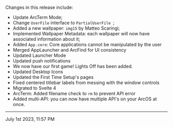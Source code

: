 Changes in this release include:

- Update ArcTerm Mode;
- Change `UserFile` interface to `PartialUserFile `;
- Added a new wallpaper: `img15` by Matteo Scaringi;
- Implemented Wallpaper Metadata: each wallpaper will now have associated information about it;
- Added `App.core`: Core applications cannot be manipulated by the user
- Merged AppLauncher and ArcFind for UI consistency
- Updated Launcher Mode
- Updated push notifications
- We now have our first game! Lights Off has been added.
- Updated Desktop Icons
- Updated the First Time Setup's pages
- Fixed centered titlebar labels from messing with the window controls
- Migrated to Svelte 4
- ArcTerm: Added filename check to `rm` to prevent API error
- Added multi-API: you can now have multiple API's on your ArcOS at once.

---

July 1st 2023, 11:57 PM
